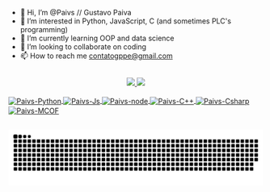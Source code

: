 - 👋 Hi, I’m @Paivs // Gustavo Paiva
- 👀 I’m interested in Python, JavaScript, C (and sometimes PLC's programming)
- 🌱 I’m currently learning OOP and data science
- 💞️ I’m looking to collaborate on coding
- 📫 How to reach me contatogppe@gmail.com

##

<div align="center">
  <a href="https://github.com/Paivs">
  <img height="180em" src="https://github-readme-stats.vercel.app/api?username=Paivs&show_icons=true&theme=dracula&include_all_commits=true&count_private=true"/>
  <img height="180em" src="https://github-readme-stats.vercel.app/api/top-langs/?username=Paivs&layout=compact&langs_count=7&theme=dracula"/>
</div>
  
<div style="display: inline_block"><br>
  <img align="center" alt="Paivs-Python" height="30" width="100" src="https://img.shields.io/badge/Python-3776AB?style=for-the-badge&logo=python&logoColor=white">
  <img align="center" alt="Paivs-Js" height="30" width="110" src="https://img.shields.io/badge/JavaScript-F7DF1E?style=for-the-badge&logo=javascript&logoColor=black"> 
  <img align="center" alt="Paivs-node" height="30" width="110" src="https://img.shields.io/badge/Node.js-43853D?style=for-the-badge&logo=node.js&logoColor=white"> 
  <img align="center" alt="Paivs-C++" height="30" width="80" src="https://img.shields.io/badge/C%2B%2B-00599C?style=for-the-badge&logo=c%2B%2B&logoColor=white">
  <img align="center" alt="Paivs-Csharp" height="30" width="60" src="https://img.shields.io/badge/C%23-239120?style=for-the-badge&logo=c-sharp&logoColor=white">
  <img align="center" alt="Paivs-MCOF" height="30" width="190" src="https://img.shields.io/badge/Microsoft_Office-D83B01?style=for-the-badge&logo=microsoft-office&logoColor=white">
</div>	
  
##

  ![Snake animation](https://github.com/Paivs/Paivs/blob/output/github-contribution-grid-snake.svg)

